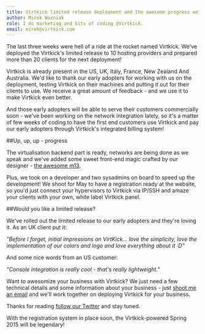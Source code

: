 ```yaml
---
title: Virtkick limited release deployment and the awesome progress we've made
author: Mirek Wozniak
role: I do marketing and bits of coding @Virtkick.
email: mirek@virtkick.com
---
```


The last three weeks were hell of a ride at the rocket named Virtkick. We've deployed the Virtkick's limited release to 10 hosting providers and prepared more than 20 clients for the next deployment! 

Virtkick is already present in the US, UK, Italy, France, New Zealand And Australia. We'd like to thank our early adopters for working with us on the deployment, testing Virtkick on their machines and putting it out for their clients to use. We receive a great amount of feedback - and we use it to make Virtkick even better. 

And those early adopters will be able to serve their customers commercially soon - we've been working on the network integration lately, so it's a matter of few weeks of coding to have the first  end customers use Virtkick and pay our early adopters through Virtkick's integrated billing system! 

##Up, up, up - progress

The virtualisation backend part is ready, networks are being done as we speak and we've added some sweet front-end magic crafted by our designer - [the awesome m13](https://www.virtkick.com/people.html). 

Plus, we took on a developer and two sysadmins on board to speed up the development! We shoot for May to have a registration ready at the website, so you'd just connect your hypervisors to Virtkick via IP/SSH and amaze your clients with your own, white label Virtkick panel. 

##Would you like a limited release?

We've rolled out the limited release to our early adopters and they're loving it. As an UK client put it:

*"Before I forget, initial impressions on VirtKick... love the simplicity, love the implementation of our colors and logo and love everything about it :D"*

And some nice words from an US customer:

*"Console integration is really cool - that's really lightweight."*

Want to awesomize your business with Virtkick? We just need a few technical details and some information about your business -  just [shoot me an email](mailto:mirek@virtkick.com) and we'll work together on deploying Virtkick for your business.


Thanks for reading [follow our Twitter](http://twitter.com/virtkick) and stay tuned. 

With the registration system in place soon, the Virtkick-powered Spring 2015 will be legendary! 




